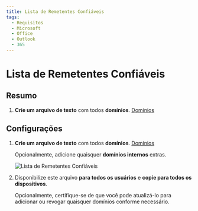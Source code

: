 ```yaml
---
title: Lista de Remetentes Confiáveis
tags:
  - Requisitos
  - Microsoft
  - Office
  - Outlook
  - 365
---
```


# Lista de Remetentes Confiáveis

## Resumo

1. **Crie um arquivo de texto** com todos **domínios**. [Domínios](../domains.html#lista-de-remetentes-confiaveis)

## Configurações

1. **Crie um arquivo de texto** com todos **domínios**. [Domínios](../domains.html#lista-de-remetentes-confiaveis)

   Opcionalmente, adicione quaisquer **domínios internos** extras.

   ![Lista de Remetentes Confiáveis](https://cdn.phishx.io/phishx-docs/images/phishx_settings_docs_safe_senders_list_01.jpg)

2. Disponibilize este arquivo **para todos os usuários** e **copie para todos os dispositivos**.

   Opcionalmente, certifique-se de que você pode atualizá-lo para adicionar ou revogar quaisquer domínios conforme necessário.
